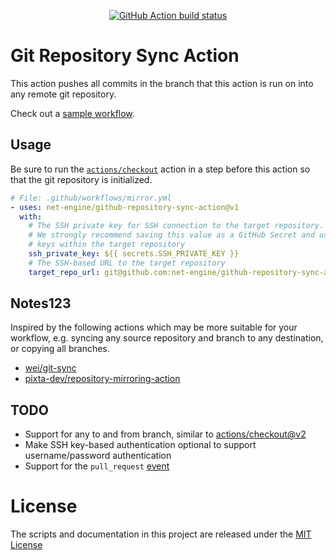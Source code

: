 <p align="center">
  <a href="https://github.com/net-engine/github-repository-sync-action">
    <img alt="GitHub Action build status" src="https://github.com/net-engine/github-repository-sync-action/workflows/test/badge.svg">
  </a>
</p>

# Git Repository Sync Action

This action pushes all commits in the branch that this action is run on into any remote git repository.

Check out a [sample workflow](.github/workflows/test.yml).

## Usage

Be sure to run the [`actions/checkout`](https://github.com/actions/checkout) action in a step before
this action so that the git repository is initialized.

```yaml
# File: .github/workflows/mirror.yml
- uses: net-engine/github-repository-sync-action@v1
  with:
    # The SSH private key for SSH connection to the target repository.
    # We strongly recommend saving this value as a GitHub Secret and using deploy
    # keys within the target repository
    ssh_private_key: ${{ secrets.SSH_PRIVATE_KEY }}
    # The SSH-based URL to the target repository
    target_repo_url: git@github.com:net-engine/github-repository-sync-action-test.git
```

## Notes123

Inspired by the following actions which may be more suitable for your workflow, e.g. syncing any
source repository and branch to any destination, or copying all branches.

* [wei/git-sync](https://github.com/wei/git-sync)
* [pixta-dev/repository-mirroring-action](https://github.com/pixta-dev/repository-mirroring-action)

## TODO

* Support for any to and from branch, similar to [actions/checkout@v2](https://github.com/actions/checkout)
* Make SSH key-based authentication optional to support username/password authentication
* Support for the `pull_request` [event](https://help.github.com/en/actions/reference/events-that-trigger-workflows#pull-request-event-pull_request)

# License

The scripts and documentation in this project are released under the [MIT License](LICENSE.md)
